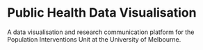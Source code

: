 # Public Health Data Visualisation

A data visualisation and research communication platform for the Population Interventions Unit at the University of Melbourne.